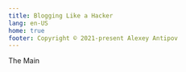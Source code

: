 ```yaml
---
title: Blogging Like a Hacker
lang: en-US
home: true
footer: Copyright © 2021-present Alexey Antipov
---
```


<div class="mt-2">
The Main
</div>
